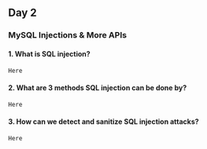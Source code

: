 ## Day 2

### MySQL Injections & More APIs

#### 1. What is SQL injection?

```Here```

#### 2. What are 3 methods SQL injection can be done by?

```Here```

#### 3. How can we detect and sanitize SQL injection attacks?

```Here```
